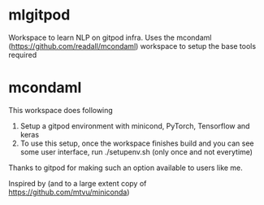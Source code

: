 # mlgitpod
  Workspace to learn NLP on gitpod infra.
  Uses the mcondaml (https://github.com/readall/mcondaml) workspace to setup the base tools required

# mcondaml
This workspace does following
1. Setup a gitpod environment with minicond, PyTorch, Tensorflow and keras
2. To use this setup, once the workspace finishes build and you can see some user interface, run ./setupenv.sh (only once and not everytime)

Thanks to gitpod for making such an option available to users like me.

Inspired by (and to a large extent copy of https://github.com/mtvu/miniconda)

